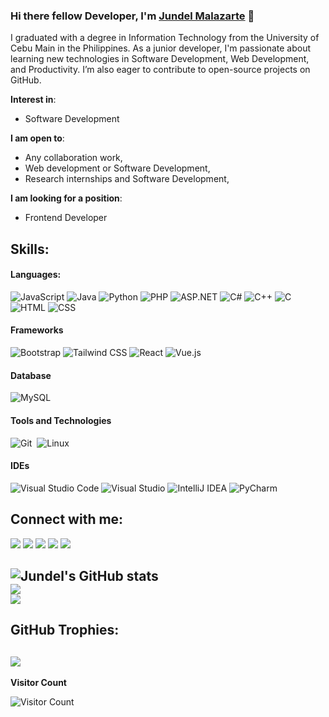 ### Hi there fellow Developer, I'm [Jundel Malazarte](https://www.canva.com/design/DAGURVHq0Y0/ipThdBmwc37t8Flld1FujA/edit?utm_content=DAGURVHq0Y0&utm_campaign=designshare&utm_medium=link2&utm_source=sharebutton/) 👋

I graduated with a degree in Information Technology from the University of Cebu Main in the Philippines. As a junior developer, I'm passionate about learning new technologies in Software Development, Web Development, and Productivity. I’m also eager to contribute to open-source projects on GitHub.

**Interest in**:
- Software Development

 **I am open to**:

- Any collaboration work,
- Web development or Software Development,
- Research internships and Software Development,

**I am looking for a position**:
- Frontend Developer

## Skills:

#### Languages:

![JavaScript](https://img.shields.io/badge/JavaScript-F7DF1E?style=for-the-badge&logo=javascript&logoColor=black)
![Java](https://img.shields.io/badge/Java-ED8B00?style=for-the-badge&logo=java&logoColor=white)
![Python](https://img.shields.io/badge/Python-3776AB?style=for-the-badge&logo=python&logoColor=white)
![PHP](https://img.shields.io/badge/PHP-777BB4?style=for-the-badge&logo=php&logoColor=white)
![ASP.NET](https://img.shields.io/badge/ASP.NET-5C2D91?style=for-the-badge&logo=aspdotnet&logoColor=white)
![C#](https://img.shields.io/badge/C%23-239120?style=for-the-badge&logo=csharp&logoColor=white)
![C++](https://img.shields.io/badge/C%2B%2B-00599C?style=for-the-badge&logo=cplusplus&logoColor=white)
![C](https://img.shields.io/badge/C-A8B400?style=for-the-badge&logo=c&logoColor=white)
![HTML](https://img.shields.io/badge/HTML-E34F26?style=for-the-badge&logo=html5&logoColor=white)
![CSS](https://img.shields.io/badge/CSS-1572B6?style=for-the-badge&logo=css3&logoColor=white)

#### Frameworks

![Bootstrap](https://img.shields.io/badge/Bootstrap-563D7C?style=for-the-badge&logo=bootstrap&logoColor=white)
![Tailwind CSS](https://img.shields.io/badge/Tailwind_CSS-38B2AC?style=for-the-badge&logo=tailwind-css&logoColor=white)
![React](https://img.shields.io/badge/React-20232A?style=for-the-badge&logo=react&logoColor=61DAFB)
![Vue.js](https://img.shields.io/badge/Vue.js-35495E?style=for-the-badge&logo=vue.js&logoColor=4FC08D)

#### Database

![MySQL](https://img.shields.io/badge/MySQL-00000F?style=for-the-badge&logo=mysql&logoColor=white)&nbsp;


#### Tools and Technologies

![Git](https://img.shields.io/badge/GIT-E44C30?style=for-the-badge&logo=git&logoColor=white)&nbsp;
![Linux](https://img.shields.io/badge/Linux-FCC624?style=for-the-badge&logo=linux&logoColor=black)&nbsp;
<!-- ![AWS](https://img.shields.io/badge/Amazon_AWS-232F3E?style=flat&logo=amazon-aws&logoColor=white)&nbsp;
![Google Cloud](https://img.shields.io/badge/Google_Cloud-4285F4?style=flat&logo=google-cloud&logoColor=white)&nbsp; -->

#### IDEs

![Visual Studio Code](https://img.shields.io/badge/Visual%20Studio%20Code-0078d7.svg?style=for-the-badge&logo=visual-studio-code&logoColor=white)
![Visual Studio](https://img.shields.io/badge/Visual%20Studio-5C2D91.svg?style=for-the-badge&logo=visual-studio&logoColor=white)
![IntelliJ IDEA](https://img.shields.io/badge/IntelliJ_IDEA-000000.svg?style=for-the-badge&logo=intellij-idea&logoColor=white)
![PyCharm](https://img.shields.io/badge/PyCharm-000000.svg?style=for-the-badge&logo=pycharm&logoColor=white)


## Connect with me:

<p align = "center">

[<img src="https://img.shields.io/badge/Website-%23000000?style=for-the-badge&logo=google-chrome&logoColor=white" />](https://jundel-malazarte29.github.io)
[<img src="https://img.shields.io/badge/Facebook-%230077B5?style=for-the-badge&logo=facebook&logoColor=white" />](https://www.facebook.com/Malazartejundel101101)
[<img src="https://img.shields.io/badge/Twitter-%231DA1F2?style=for-the-badge&logo=twitter&logoColor=white" />](https://x.com/nullvoid0011)
[<img src="https://img.shields.io/badge/LinkedIn-%2312100E?style=for-the-badge&logo=linkedin&logoColor=white" />](https://www.linkedin.com/in/jundel-malazarte-96a838323)
[<img src="https://img.shields.io/badge/Instagram-%2312100E?style=for-the-badge&logo=instagram&logoColor=white" />](https://www.instagram.com/malazartejundel101101)

</p>

![Jundel's GitHub stats](https://github-readme-stats.vercel.app/api?username=jundel-malazarte29&theme=dark&show_icons=true)<br/>
![](https://github-readme-stats.vercel.app/api/top-langs/?username=jundel-malazarte29&theme=dark&show_border=false&include_all_commits=false&count_private=false&layout=compact)<br/>
![](https://github-readme-streak-stats.herokuapp.com/?user=jundel-malazarte29&theme=dark&show_border=false)
---
## GitHub Trophies:
![](https://github-profile-trophy.vercel.app/?username=jundel-malazarte29&theme=dark&show-frame=false&no-bg=false&margin-w=4)
---
<!--[![Visitor Count](https://visitcount.itsvg.in/api?id=jundel-malazarte29&icon=9&color=000000&textcolor=ffffff)](https://visitcount.itsvg.in)<br/> -->
<strong>Visitor Count</strong><br/>

![Visitor Count](https://profile-counter.glitch.me/jundel-malazarte29/count.svg)


<!-- 
<a href="https://github.com/jundel-malazarte29/github-readme-stats"><img align="center" src="https://github-readme-stats.vercel.app/api?username=jundel-malazarte29&show_icons=true&include_all_commits=true&theme=buefy&hide_border=true" alt="Jundel's github stats" /></a>
-->

<!--
**✨ _special_ ✨ repository because its `README.md` (this file) appears on your GitHub profile.

Here are some ideas to get you started:

- 🔭 I’m currently working on ...
- 🌱 I’m currently learning ...
- 👯 I’m looking to collaborate on ...
- 🤔 I’m looking for help with ...
- 💬 Ask me about ...
- 📫 How to reach me: ...
- 😄 Pronouns: ...
- ⚡ Fun fact: ...
- 🏆 trophy
-->
